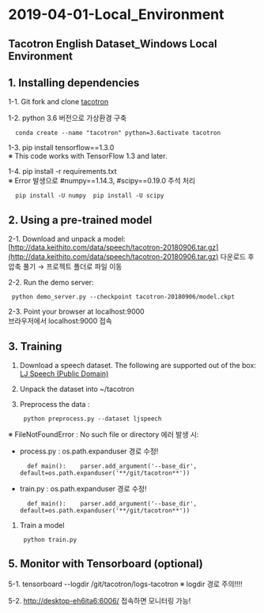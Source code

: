 # 2019-04-01-Local\_Environment

## **Tacotron English Dataset\_Windows Local Environment**

## 1. Installing dependencies

1-1. Git fork and clone [tacotron](https://github.com/keithito/tacotron)

1-2. python 3.6 버전으로 가상환경 구축

```text
  conda create --name "tacotron" python=3.6activate tacotron
```

1-3. pip install tensorflow==1.3.0   
 ※ This code works with TensorFlow 1.3 and later.

1-4. pip install -r requirements.txt   
 ※ Error 발생으로 \#numpy==1.14.3, \#scipy==0.19.0 주석 처리

```text
  pip install -U numpy  pip install -U scipy 
```

## 2. Using a pre-trained model

2-1. Download and unpack a model:   
 [http://data.keithito.com/data/speech/tacotron-20180906.tar.gz](http://data.keithito.com/data/speech/tacotron-20180906.tar.gz) 다운로드 후 압축 풀기 → 프로젝트 폴더로 파일 이동

2-2. Run the demo server:

```text
 python demo_server.py --checkpoint tacotron-20180906/model.ckpt
```

2-3. Point your browser at localhost:9000   
 브라우저에서 localhost:9000 접속

## 3. Training

1. Download a speech dataset. The following are supported out of the box:   [LJ Speech \(Public Domain\)](https://keithito.com/LJ-Speech-Dataset/)
2. Unpack the dataset into ~/tacotron
3. Preprocess the data :

   ```text
    python preprocess.py --dataset ljspeech
   ```

※ FileNotFoundError : No such file or directory 에러 발생 시:

* process.py : os.path.expanduser 경로 수정!

  ```text
    def main():    parser.add_argument('--base_dir', default=os.path.expanduser('**/git/tacotron**'))
  ```

* train.py : os.path.expanduser 경로 수정!

  ```text
    def main():    parser.add_argument('--base_dir', default=os.path.expanduser('**/git/tacotron**'))
  ```

1. Train a model

   ```text
    python train.py
   ```

## 5. Monitor with Tensorboard \(optional\)

5-1. tensorboard --logdir /git/tacotron/logs-tacotron ※ logdir 경로 주의!!!!

5-2. [http://desktop-eh6ita6:6006/](http://desktop-eh6ita6:6006/) 접속하면 모니터링 가능!

